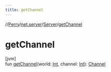 ```yaml
---
title: getChannel
---
```

//[Perry](../../../index.html)/[net.server](../index.html)/[Server](index.html)/[getChannel](get-channel.html)



# getChannel



[jvm]\
fun [getChannel](get-channel.html)(world: [Int](https://kotlinlang.org/api/latest/jvm/stdlib/kotlin/-int/index.html), channel: [Int](https://kotlinlang.org/api/latest/jvm/stdlib/kotlin/-int/index.html)): [Channel](../../net.server.channel/-channel/index.html)




